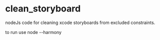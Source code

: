 # clean_storyboard

nodeJs code for cleaning xcode storyboards from excluded constraints.

to run use node --harmony

